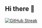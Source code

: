## Hi there 👋
<a href="https://git.io/streak-stats"><img src="https://github-readme-streak-stats.herokuapp.com?user=Md-Siyam94" alt="GitHub Streak" /></a>
<!--
**Md-Siyam94/Md-Siyam94** is a ✨ _special_ ✨ repository because its `README.md` (this file) appears on your GitHub profile.

Here are some ideas to get you started:

- 🔭 I’m currently working on ...
- 🌱 I’m currently learning ...
- 👯 I’m looking to collaborate on ...
- 🤔 I’m looking for help with ...
- 💬 Ask me about ...
- 📫 How to reach me: ...
- 😄 Pronouns: ...
- ⚡ Fun fact: ...
-->
